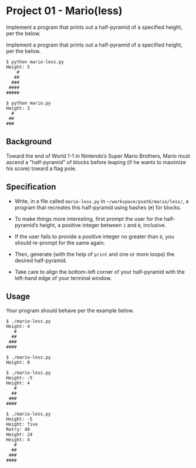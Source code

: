 
# Project 01 - Mario(less)
Implement a program that prints out a half-pyramid of a specified height, per the below.

Implement a program that prints out a half-pyramid of a specified height, per the below.

```
$ python mario-less.py
Height: 5
    #
   ##
  ###
 ####
#####

$ python mario.py
Height: 3
  #
 ##
###
```
## Background

Toward the end of World 1-1 in Nintendo’s Super Mario Brothers, Mario must ascend a "half-pyramid" of blocks before leaping (if he wants to maximize his score) toward a flag pole.
## Specification
-   Write, in a file called  `mario-less.py`  in  `~/workspace/pset6/mario/less/`, a program that recreates this half-pyramid using hashes (`#`) for blocks.
    
-   To make things more interesting, first prompt the user for the half-pyramid’s height, a positive integer between  `1`  and  `8`, inclusive.
    
-   If the user fails to provide a positive integer no greater than  `8`, you should re-prompt for the same again.
    
-   Then, generate (with the help of  `print`  and one or more loops) the desired half-pyramid.
    
-   Take care to align the bottom-left corner of your half-pyramid with the left-hand edge of your terminal window.
## Usage

Your program should behave per the example below.
```
$ ./mario-less.py
Height: 4
   #
  ##
 ###
####
```

```
$ ./mario-less.py
Height: 0
```

```
$ ./mario-less.py
Height: -5
Height: 4
   #
  ##
 ###
####
```

```
$ ./mario-less.py
Height: -5
Height: five
Retry: 40
Height: 24
Height: 4
   #
  ##
 ###
####
```
